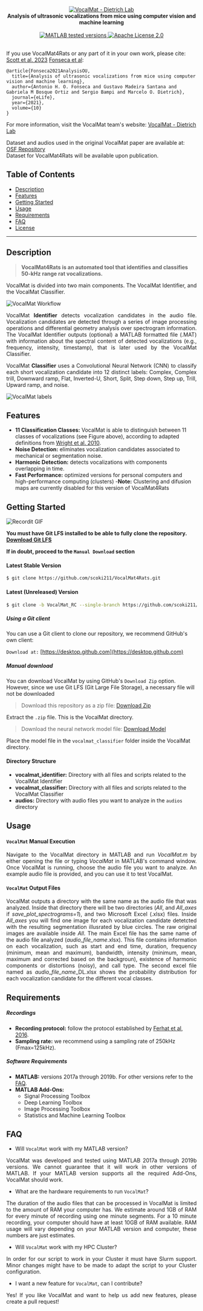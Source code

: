 <div align="center">
    <a href="http://www.dietrich-lab.org/vocalmat"><img src="resources/logo.gif" title="VocalMat - Dietrich Lab" alt="VocalMat - Dietrich Lab"></a>
</div>

<div align="center">
    <strong>Analysis of ultrasonic vocalizations from mice using computer vision and machine learning</strong>
</div>

<div align="center">
    <br />
    <!-- MATLAB version -->
    <a href="https://www.mathworks.com/products/matlab.html">
    <img src="https://img.shields.io/badge/MATLAB-2017%7C2018%7C2019%7C2020-blue.svg?style=flat-square"
      alt="MATLAB tested versions" />
    </a>
    <!-- LICENSE -->
    <a href="#">
    <img src="https://img.shields.io/badge/license-Apache%202.0-orange.svg?style=flat-square"
      alt="Apache License 2.0" />
    </a>
    <br />
</div>

<br />

If you use VocalMat4Rats or any part of it in your own work, please cite: 
[Scott et al. 2023](https://arxiv.org/abs/2303.03183)
[Fonseca et al](https://www.biorxiv.org/content/10.1101/2020.05.20.105023v2):
```
@article{Fonseca2021AnalysisOU,
  title={Analysis of ultrasonic vocalizations from mice using computer vision and machine learning},
  author={Antonio H. O. Fonseca and Gustavo Madeira Santana and Gabriela M Bosque Ortiz and Sergio Bampi and Marcelo O. Dietrich},
  journal={eLife},
  year={2021},
  volume={10}
}
```
For more information, visit the VocalMat team's website: [VocalMat - Dietrich Lab](http://dietrich-lab.org/vocalmat)

Dataset and audios used in the original VocalMat paper are available at: [OSF Repository](https://osf.io/bk2uj/)\
Dataset for VocalMat4Rats will be available upon publication.

## Table of Contents
- [Description](#description)
- [Features](#features)
- [Getting Started](#getting-started)
- [Usage](#usage)
- [Requirements](#requirements)
- [FAQ](#faq)
- [License](#license)

---

## Description
> **VocalMat4Rats is an automated tool that identifies and classifies 50-kHz range rat vocalizations.**

<p align="justify"> VocalMat is divided into two main components. The VocalMat Identifier, and the VocalMat Classifier.

![VocalMat Workflow](resources/vocalmat.png)

<p align="justify"> VocalMat <b>Identifier</b> detects vocalization candidates in the audio file. Vocalization candidates are detected through a series of image processing operations and differential geometry analysis over spectrogram information. The VocalMat Identifier outputs (optional) a MATLAB formatted file (.MAT) with information about the spectral content of detected vocalizations (e.g., frequency, intensity, timestamp), that is later used by the VocalMat Classifier.

<p align="justify"> VocalMat <b>Classifier</b> uses a Convolutional Neural Network (CNN) to classify each short vocalization candidate into 12 distinct labels: Complex, Complex trill, Downward ramp, Flat, Inverted-U, Short, Split, Step down, Step up, Trill, Upward ramp, and noise.

![VocalMat labels](resources/schema_fixed_greyscale.png)

## Features
- __11 Classification Classes:__ VocalMat is able to distinguish between 11 classes of vocalizations (see Figure above), according to adapted definitions from [Wright et al. 2010](https://journals.plos.org/plosone/article?id=10.1371/journal.pone.0017460).
- __Noise Detection:__ eliminates vocalization candidates associated to mechanical or segmentation noise.
- __Harmonic Detection:__ detects vocalizations with components overlapping in time.
- __Fast Performance:__ optimized versions for personal computers and high-performance computing (clusters)
-__Note:__ Clustering and difusion maps are currently disabled for this version of VocalMat4Rats

## Getting Started
![Recordit GIF](resources/clone.gif)

**You must have Git LFS installed to be able to fully clone the repository. [Download Git LFS](https://git-lfs.github.com/)**

**If in doubt, proceed to the ```Manual Download``` section**

#### Latest Stable Version
```bash
$ git clone https://github.com/scoki211/VocalMat4Rats.git
```

#### Latest (Unreleased) Version
```bash
$ git clone -b VocalMat_RC --single-branch https://github.com/scoki211/VocalMat4Rats.git
```

##### Using a Git client
You can use a Git client to clone our repository, we recommend GitHub's own client:

```Download at:``` [https://desktop.github.com](https://desktop.github.com)

##### Manual download
You can download VocalMat by using GitHub's `Download Zip` option. However, since we use Git LFS (Git Large File Storage), a necessary file will not be downloaded

> Download this repository as a zip file: [Download Zip](https://github.com/scoki211/VocalMat4Rats/archive/master.zip)

Extract the `.zip` file. This is the VocalMat directory.

> Download the neural network model file: [Download Model](https://osf.io/s4g2j)

Place the model file in the `vocalmat_classifier` folder inside the VocalMat directory.

#### Directory Structure
- __vocalmat_identifier:__ Directory with all files and scripts related to the VocalMat Identifier
- __vocalmat_classifier:__ Directory with all files and scripts related to the VocalMat Classifier
- __audios:__ Directory with audio files you want to analyze in the `audios` directory

## Usage

#### `VocalMat` Manual Execution
<p align="justify">Navigate to the VocalMat directory in MATLAB and run <i>VocalMat.m</i> by either opening the file or typing <i>VocalMat</i> in MATLAB's command window. Once VocalMat is running, choose the audio file you want to analyze. An example audio file is provided, and you can use it to test VocalMat.

<!-- The <i>Identifier</i> will output two .MAT files in the same directory that the audio file is in, <i>output_*.mat</i> (which contains the spectrograms content and detailed spectral features for each vocalization) and <i>output_shorter_*.mat</i> (same information, except the spectrogram content). The <i>Classifier</i> will create a directory with its outputs (vocalizations and classifications) in that same directory that the audio file is in. -->

#### `VocalMat` Output Files

<p align="justify">VocalMat outputs a directory with the same name as the audio file that was analyzed. Inside that directory there will be two directories (<i>All</i>, and <i>All_axes</i> if <i>save_plot_spectrograms=1</i>), and two Microsoft Excel (.xlsx) files. Inside <i>All_axes</i> you will find one image for each vocalization candidate detetcted with the resulting segmentation illusrated by blue circles. The raw original images are available inside <i>All</i>. The main Excel file has the same name of the audio file analyzed (<i>audio_file_name</i>.xlsx). This file contains information on each vocalization, such as start and end time, duration, frequency (minimum, mean and maximum), bandwidth, intensity (minimum, mean, maximum and corrected based on the backgroun), existence of harmonic components or distortions (noisy), and call type. The second excel file named as <i>audio_file_name</i>_DL.xlsx shows the probability distribution for each vocalization candidate for the different vocal classes.

<!-- #### Personal Use (bash script, linux-based systems)
```bash
$ ./run_identifier_local [OPTIONS]
```
##### Examples
VocalMat help menu
```bash
$ ./run_identifier_local -h
or
$ ./run_identifier_local --help
```
Running VocalMat using 4 threads:
```bash
$ ./run_identifier_local -c 4
or
$ ./run_identifier_local --cores 4
```

#### High-Performance Computing (Clusters with Slurm Support, bash script)
```bash
$ ./run_identifier_cluster [OPTIONS]
```
##### Examples
Running VocalMat and getting execution (slurm) notifications to your email:
```bash
$ ./run_identifier_cluster -e your@email.com
or
$ ./run_identifier_cluster --email your@email.com
```

Running VocalMat using 4 cores, 128GB of RAM, walltime of 600 minutes, and getting notifications to your email:
```bash
$ ./run_identifier_cluster -e your@email.com -c 4 -m 128 -t 600
or
$ ./run_identifier_cluster --email your@email.com --cores 4 --mem 128 --time 600
``` -->

## Requirements
##### Recordings
- __Recording protocol:__ follow the protocol established by [Ferhat et al, 2016](https://www.jove.com/pdf/53871/jove-protocol-53871-recording-mouse-ultrasonic-vocalizations-to-evaluate-social).
- __Sampling rate:__ we recommend using a sampling rate of 250kHz (Fmax=125kHz).

##### Software Requirements
- __MATLAB:__ versions 2017a through 2019b. For other versions refer to the [FAQ](#faq).
- __MATLAB Add-Ons:__
    - Signal Processing Toolbox
    - Deep Learning Toolbox
    - Image Processing Toolbox
    - Statistics and Machine Learning Toolbox

## FAQ
- Will `VocalMat` work with my MATLAB version?
<p align="justify">VocalMat was developed and tested using MATLAB 2017a through 2019b versions. We cannot guarantee that it will work in other versions of MATLAB. If your MATLAB version supports all the required Add-Ons, VocalMat should work.

- What are the hardware requirements to run `VocalMat`?
<p align="justify">The duration of the audio files that can be processed in VocalMat is limited to the amount of RAM your computer has. We estimate around 1GB of RAM for every minute of recording using one minute segments. For a 10 minute recording, your computer should have at least 10GB of RAM available. RAM usage will vary depending on your MATLAB version and computer, these numbers are just estimates.

- Will `VocalMat` work with my HPC Cluster?
<p align="justify"> In order for our script to work in your Cluster it must have Slurm support. Minor changes might have to be made to adapt the script to your Cluster configuration.

- I want a new feature for `VocalMat`, can I contribute?
<p align="justify"> Yes! If you like VocalMat and want to help us add new features, please create a pull request!

<!-- version-control: 1.0 -->
